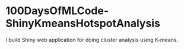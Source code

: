 # 100DaysOfMLCode-ShinyKmeansHotspotAnalysis
I build Shiny web application for doing cluster analysis using K-means.
